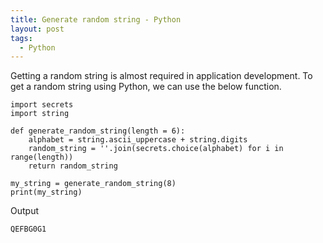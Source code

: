 ```yaml
---
title: Generate random string - Python
layout: post
tags:
  - Python
---
```


Getting a random string is almost required in application development. To get a random string using Python, we can use the below function.

	import secrets 
	import string

	def generate_random_string(length = 6):
		alphabet = string.ascii_uppercase + string.digits
		random_string = ''.join(secrets.choice(alphabet) for i in range(length))
		return random_string

	my_string = generate_random_string(8)
	print(my_string)

Output

	QEFBG0G1
